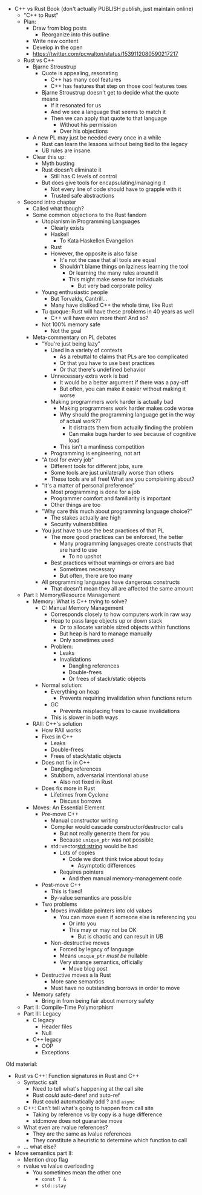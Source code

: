 * C++ vs Rust Book (don't actually PUBLISH publish, just maintain online)
    * "C++ to Rust"
    * Plan:
        * Draw from blog posts
            * Reorganize into this outline
        * Write new content
        * Develop in the open
        * https://twitter.com/pcwalton/status/1539112080590217217
    * Rust vs C++
        * Bjarne Stroustrup
            * Quote is appealing, resonating
                * C++ has many cool features
                * C++ has features that step on those cool features toes
            * Bjarne Stroustrup doesn't get to decide what the quote means
                * If it resonated for us
                * And we see a language that seems to match it
                * Then we can apply that quote to that language
                    * Without his permission
                    * Over his objections
        * A new PL may just be needed every once in a while
            * Rust can learn the lessons without being tied to the legacy
            * UB rules are insane
        * Clear this up:
            * Myth busting
            * Rust doesn't eliminate it
                * Still has C levels of control
            * But does give tools for encapsulating/managing it
                * Not every line of code should have to grapple with it
                * Trusted safe abstractions
    * Second intro chapter
        * Called what though?
        * Some common objections to the Rust fandom
            * Utopianism in Programming Languages
                * Clearly exists
                * Haskell
                    * To Kata Haskellen Evangelion
                * Rust
                * However, the opposite is also false
                    * It's not the case that all tools are equal
                    * Shouldn't blame things on laziness learning the tool
                        * Or learning the many rules around it
                        * This might make sense for individuals
                            * But very bad corporate policy
            * Young enthusiastic people
                * But Torvalds, Cantrill...
                * Many have disliked C++ the whole time, like Rust
            * Tu quoque: Rust will have these problems in 40 years as well
                * C++ will have even more then! And so?
            * Not 100% memory safe
                * Not the goal
        * Meta-commentary on PL debates
            * "You're just being lazy"
                * Used in a variety of contexts
                    * As a rebuttal to claims that PLs are too complicated
                    * Or that you have to use best practices
                    * Or that there's undefined behavior
                * Unnecessary extra work is bad
                    * It would be a better argument if there was a pay-off
                    * But often, you can make it easier without making it worse
                * Making programmers work harder is actually bad
                    * Making programmers work harder makes code worse
                    * Why should the programming language get in the way of actual work??
                        * It distracts them from actually finding the problem
                        * Can make bugs harder to see because of cognitive load
                    * This isn't a manliness competition
                * Programming is engineering, not art
            * "A tool for every job"
                * Different tools for different jobs, sure
                * Some tools are just unilaterally worse than others
                * These tools are all free! What are you complaining about?
            * "It's a matter of personal preference"
                * Most programming is done for a job
                * Programmer comfort and familiarity is important
                * Other things are too
            * "Why care this much about programming language choice?"
                * The stakes actually are high
                * Security vulnerabilities
            * You just have to use the best practices of that PL
                * The more good practices can be enforced, the better
                    * Many programming languages create constructs that are hard to use
                        * To no upshot
                * Best practices without warnings or errors are bad
                    * Sometimes necessary
                    * But often, there are too many
            * All programming languages have dangerous constructs
                * That doesn't mean they all are affected the same amount
    * Part I: Memory/Resource Management
        * Memory: What is C++ trying to solve?
            * C: Manual Memory Management
                * Corresponds closely to how computers work in raw way
                * Heap to pass large objects up or down stack
                    * Or to allocate variable sized objects within functions
                    * But heap is hard to manage manually
                    * Only sometimes used
                * Problem:
                    * Leaks
                    * Invalidations
                        * Dangling references
                        * Double-frees
                        * Or frees of stack/static objects
            * Normal solution:
                * Everything on heap
                    * Prevents requiring invalidation when functions return
                * GC
                    * Prevents misplacing frees to cause invalidations
                * This is slower in both ways
        * RAII: C++'s solution
            * How RAII works
            * Fixes in C++
                * Leaks
                * Double-frees
                * Frees of stack/static objects
            * Does not fix in C++
                * Dangling references
                * Stubborn, adversarial intentional abuse
                    * Also not fixed in Rust
            * Does fix more in Rust
                * Lifetimes from Cyclone
                    * Discuss borrows
        * Moves: An Essential Element
            * Pre-move C++
                * Manual constructor writing
                * Compiler would cascade constructor/destructor calls
                    * But not really generate them for you
                    * Because `unique_ptr` was not possible
                * std::vector<std::string> would be bad
                    * Lots of copies
                        * Code we dont think twice about today
                            * Asymptotic differences
                    * Requires pointers
                        * And then manual memory-management code
            * Post-move C++
                * This is fixed!
                * By-value semantics are possible
            * Two problems
                * Moves invalidate pointers into old values
                    * You can move even if someone else is referencing you
                        * Or into you
                        * This may or may not be OK
                            * But is chaotic and can result in UB
                * Non-destructive moves
                    * Forced by legacy of language
                    * Means `unique_ptr` *must be* nullable
                    * Very strange semantics, officially
                        * Move blog post
            * Destructive moves a la Rust
                * More sane semantics
                * Must have no outstanding borrows in order to move
        * Memory safety
            * Bring in from being fair about memory safety
    * Part II: Compile-Time Polymorphism
    * Part III: Legacy
        * C legacy
            * Header files
            * Null
        * C++ legacy
            * OOP
            * Exceptions

Old material:
* Rust vs C++: Function signatures in Rust and C++
    * Syntactic salt
        * Need to tell what's happening at the call site
        * Rust *could* auto-deref and auto-ref
        * Rust could automatically add ? and `async`
    * C++: Can't tell what's going to happen from call site
        * Taking by reference vs by copy is a huge difference
        * std::move does not guarantee move
    * What even are rvalue references?
        * They are the same as lvalue references
        * They constitute a heuristic to determine which function to call
    * ... what else?
* Move semantics part II:
    * Mention drop flag
    * rvalue vs lvalue overloading
        * You sometimes mean the other one
            * `const T &`
            * `std::stay`
